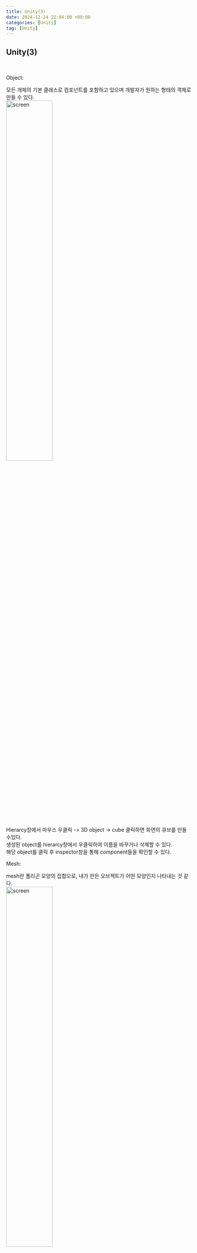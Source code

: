 ```yaml
---
title: Unity(3)
date: 2024-12-24 22:04:00 +09:00
categories: [Unity]
tag: [Unity]
---
```


## Unity(3)
<br>

Object:

 모든 개체의 기본 클래스로 컴포넌트를 포함하고 있으며 개발자가 원하는 형태의 객체로 만들 수 있다.
<br>
<img src=" https://github.com/user-attachments/assets/576123cb-035c-4c44-ba2a-fc03ae60ae3f" width="50%" height="50%" title="px(픽셀) 크기 설정" alt="screen"></img><br>

Hierarcy창에서 마우스 우클릭 -> 3D object -> cube 클릭하면 화면의 큐브를 만들수있다.<br>
생성된 object를 hierarcy창에서 우클릭하여 이름을 바꾸거나 삭제할 수 있다.<br>
해당 object를 클릭 후 inspector창을 통해 component들을 확인할 수 있다.

Mesh:<br>

 mesh란 폴리곤 모양의 집합으로, 내가 만든 오브젝트가 어떤 모양인지 나타내는 것 같다.<br>
<img src=" https://github.com/user-attachments/assets/dc6f7719-c5a7-474d-a21e-7b5d427fe2ea" width="50%" height="50%" title="px(픽셀) 크기 설정" alt="screen"></img><br>

사진 속 inspector창에는 위에서 만든 큐브의 컴포넌트들이 들어있다.<br>
Mesh Filter: 어떤 모양인지 결정할 수 있는 component이다. 여기서 모양을 바꿀 수 있다.<br>
Mesh Render: 어떤 성질을 가질지 결정.<br>
1. materials: 어떤 텍스처를 어떻게 배치할것이며, 표면의 질감은 어떤 특징을 가지도록할지 결정  
2. Lighting: 빛과 관련된 설정
<br>

Materials 바꾸는 방법:<br>

 project창에서 Assets폴더 안에 Materials폴더 만들기 -> Materials폴더로 들어가서 마우스 우클릭 -> creat -> Material<br>
원하는 이미지를 인터넷에서 다운로드 후, Maerials폴더에 드래그해 저장해준다.<br>
만들어둔 Material을 클리하고 albedo라고 적혀있는 글자 옆에 있는 작은 원에 사진을 드레그하여 넣어주면 원하는 이미지의 material이 생성된다. 아래 사진을 참고하자.<br>
<img src=" https://github.com/user-attachments/assets/1b22557b-3e40-4df3-adee-d275a499063c" width="50%" height="50%" title="px(픽셀) 크기 설정" alt="screen"></img><br>

이렇게 만든 Material을 아까 만둘어둔 cube에 inspector창에 드래그하여 드롭하면, 큐브가 material에 저장된 정보로 변경된다. <br>

<img src=" https://github.com/user-attachments/assets/16858350-d2d3-4eff-a055-b7203aec1ed7" width="50%" height="50%" title="px(픽셀) 크기 설정" alt="screen"></img><br>


Transform:<br>

 Object의 좌표계를 나타낸다. 기본적으로 모든 Object에 들어있는 component라고 볼수 있으며, 위치, 회전, 크기를 나타낸다. 

키보드로 물체 이동시키기: <br>

 아까 만든 큐브를 공 모형으로 만들어 키보드 조작으로 움직여보자.<br>

Project창 asset폴더에 Scripts폴더를 만든 후, 우클리 c# script 클릭하여, 코드 작성할 script를 생성한다.<br>

Code:

    using System.Collections;
    using System.Collections.Generic;
    using UnityEngine;

    public class PlayerMovement : MonoBehaviour
    {   
        public float speed;
        // Start is called before the first frame update
        void Start()
        {
            speed = 0.1f;
        }

        // Update is called once per frame
        void Update()
        {
            float h = Input.GetAxisRaw("Horizontal");//좌우 방향키
            float v = Input.GetAxisRaw("Vertical"); //상하 방향키

            transform.Translate(new Vector3(h,0,v));
        }
    }

위와 같이 코드를 작성한 후, project 창에 있는 PlayerMovement script를 Player object의 inpector창에 드레그 드롭하면 script의 코드가<br> player에게 적용되는 것을 알수 있다. public으로 선언한 speed가 inspector창에 나타남도 알수 있다.<br>

<img src=" https://github.com/user-attachments/assets/2687f205-58f4-437b-8064-2ea4d4944b41" width="50%" height="50%" title="px(픽셀) 크기 설정" alt="screen"></img><br>

여기까지 Object와 translate에 대한 설명이다. 대학교 Unity캠프 자료를 참고하였다.<br>
감사합니다.
